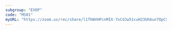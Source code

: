 ```yaml
---
subgroup: "EVOP"
code: "MS01"
myURL: "https://zoom.us/rec/share/l1ThWVHPcnMIX-7xCdJw51cuH23Uh6un7OpCSkYKcrjp6qh-wU6H0E2uhHGhdZty.65kOh6p6JhFJltqB"
---
```


